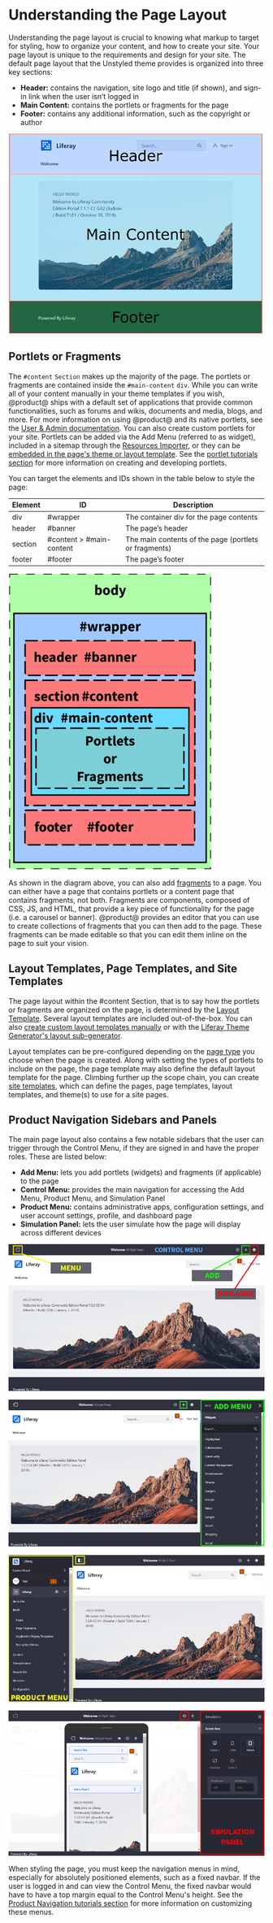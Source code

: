 # Understanding the Page Layout [](id=understanding-the-page-layout)

Understanding the page layout is crucial to knowing what markup to target for 
styling, how to organize your content, and how to create your site. Your page 
layout is unique to the requirements and design for your site. The default page 
layout that the Unstyled theme provides is organized into three key sections:

- **Header:** contains the navigation, site logo and title (if shown), and 
  sign-in link when the user isn’t logged in
- **Main Content:** contains the portlets or fragments for the page
- **Footer:** contains any additional information, such as the copyright or 
  author

![Figure 1: The page layout is broken into three key sections.](../../images/portal-layout-sections.png)

## Portlets or Fragments [](id=portlets-or-fragments)

The `#content` `Section` makes up the majority of the page. The portlets or 
fragments are contained inside the `#main-content` `div`. While you can write 
all of your content manually in your theme templates if you wish, @product@ 
ships with a default set of applications that provide common functionalities, 
such as forums and wikis, documents and media, blogs, and more. For more 
information on using @product@ and its native portlets, see the 
[User & Admin documentation](/discover/portal). You can also create custom 
portlets for your site. Portlets can be added via the Add Menu 
(referred to as widget), included in a sitemap through the 
[Resources Importer](/develop/tutorials/-/knowledge_base/7-1/importing-resources-with-a-theme), 
or they can be 
[embedded in the page's theme or layout template](/develop/tutorials/-/knowledge_base/7-1/embedding-portlets-in-themes-and-layout-templates). 
See the 
[portlet tutorials section](/develop/tutorials/-/knowledge_base/7-1/portlets) 
for more information on creating and developing portlets. 

You can target the elements and IDs shown in the table below to style the page:

| Element | ID | Description |
| --- | --- | --- |
| div | #wrapper | The container div for the page contents | 
| header | #banner | The page’s header |
| section | #content > #main-content | The main contents of the page (portlets or fragments) |
| footer | #footer | The page’s footer |

![Figure 2: Each section of the page has elements and IDs that you can target for styling.](../../images/portal-layout-elements.png)

As shown in the diagram above, you can also add 
[fragments](/discover/portal/-/knowledge_base/7-1/creating-fragments) 
to a page. You can either have a page that contains portlets or a content page 
that contains fragments, not both. Fragments are components, composed of CSS, 
JS, and HTML, that provide a key piece of functionality for the page (i.e. a 
carousel or banner). @product@ provides an editor that you can use to create 
collections of fragments that you can then add to the page. These fragments can 
be made editable so that you can edit them inline on the page to suit your 
vision. 

## Layout Templates, Page Templates, and Site Templates [](id=layout-templates-page-templates-and-site-templates)

The page layout within the #content Section, that is to say how the portlets or 
fragments are organized on the page, is determined by the 
[Layout Template](/develop/tutorials/-/knowledge_base/7-1/layout-templates-intro). 
Several layout templates are included out-of-the-box. You can also 
[create custom layout templates manually](/develop/tutorials/-/knowledge_base/7-1/creating-layout-templates-manually) 
or with the 
[Liferay Theme Generator's layout sub-generator](/develop/tutorials/-/knowledge_base/7-1/creating-layout-templates-with-the-themes-generator).

Layout templates can be pre-configured depending on the 
[page type](/discover/portal/-/knowledge_base/7-1/page-types-and-templates) 
you choose when the page is created. Along with setting the types of portlets to 
include on the page, the page template may also define the default layout 
template for the page. Climbing further up the scope chain, you can create 
[site templates](/discover/portal/-/knowledge_base/7-1/building-sites-from-templates), 
which can define the pages, page templates, layout templates, and theme(s) to 
use for a site pages.

## Product Navigation Sidebars and Panels [](id=product-navigation-sidebars-and-panels)

The main page layout also contains a few notable sidebars that the user can 
trigger through the Control Menu, if they are signed in and have the proper 
roles. These are listed below:

- **Add Menu:** lets you add portlets (widgets) and fragments (if applicable) to 
  the page
- **Control Menu:** provides the main navigation for accessing the Add Menu, 
  Product Menu, and Simulation Panel
- **Product Menu:** contains administrative apps, configuration settings, and 
  user account settings, profile, and dashboard page
- **Simulation Panel:** lets the user simulate how the page will display across 
  different devices

![Figure 3: Remember to account for the product navigation sidebars and panels when styling your site.](../../images/portal-layout-nav-control-menu.png)

![Figure 4: The Add Menu pushes the main contents to the left.](../../images/portal-layout-nav-add-menu.png)

![Figure 5: The Product Menu pushes the main contents to the right.](../../images/portal-layout-nav-product-menu.png)

![Figure 6: The Simulation Panel pushes the main contents to the left.](../../images/portal-layout-nav-simulation-panel.png)

When styling the page, you must keep the navigation menus in mind, especially 
for absolutely positioned elements, such as a fixed navbar. If the user is 
logged in and can view the Control Menu, the fixed navbar would have to have a 
top margin equal to the Control Menu's height. See the 
[Product Navigation tutorials section](/develop/tutorials/-/knowledge_base/7-1/product-navigation) 
for more information on customizing these menus.
